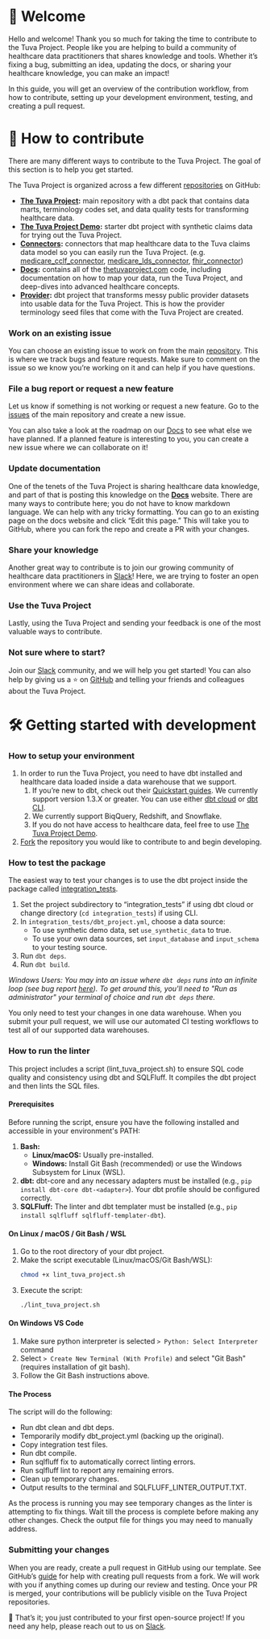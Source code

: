 # 👋 Welcome

Hello and welcome! Thank you so much for taking the time to contribute to the Tuva Project. People like you are helping to build a community of healthcare data practitioners that shares knowledge and tools. Whether it’s fixing a bug, submitting an idea, updating the docs, or sharing your healthcare knowledge, you can make an impact!

In this guide, you will get an overview of the contribution workflow, from how to contribute, setting up your development environment, testing, and creating a pull request.

# 🤝 How to contribute

There are many different ways to contribute to the Tuva Project. The goal of this section is to help you get started.

The Tuva Project is organized across a few different [repositories](https://github.com/orgs/tuva-health/repositories) on GitHub:

- **[The Tuva Project](https://github.com/tuva-health/the_tuva_project):** main repository with a dbt pack that contains data marts, terminology codes set, and data quality tests for transforming healthcare data.
- **[The Tuva Project Demo](https://github.com/tuva-health/the_tuva_project_demo):** starter dbt project with synthetic claims data for trying out the Tuva Project.
- **[Connectors](https://github.com/orgs/tuva-health/repositories?q=connector&type=all&language=&sort=):** connectors that map healthcare data to the Tuva claims data model so you can easily run the Tuva Project. (e.g. [medicare_cclf_connector](https://github.com/tuva-health/medicare_cclf_connector), [medicare_lds_connector](https://github.com/tuva-health/medicare_lds_connector), [fhir_connector](https://github.com/tuva-health/FHIR_connector))
- **[Docs](https://github.com/tuva-health/docs):** contains all of the [thetuvaproject.com](https://thetuvaproject.com/) code, including documentation on how to map your data, run the Tuva Project, and deep-dives into advanced healthcare concepts.
- **[Provider](https://github.com/tuva-health/provider):** dbt project that transforms messy public provider datasets into usable data for the Tuva Project. This is how the provider terminology seed files that come with the Tuva Project are created.

### Work on an existing issue

You can choose an existing issue to work on from the main [repository](https://github.com/tuva-health/the_tuva_project/issues). This is where we track bugs and feature requests. Make sure to comment on the issue so we know you’re working on it and can help if you have questions.

### File a bug report or request a new feature

Let us know if something is not working or request a new feature. Go to the [issues](https://github.com/tuva-health/the_tuva_project/issues) of the main repository and create a new issue.

You can also take a look at the roadmap on our [Docs](https://thetuvaproject.com/) to see what else we have planned. If a planned feature is interesting to you, you can create a new issue where we can collaborate on it!

### Update documentation

One of the tenets of the Tuva Project is sharing healthcare data knowledge, and part of that is posting this knowledge on the **[Docs](https://github.com/tuva-health/docs)** website. There are many ways to contribute here; you do not have to know markdown language. We can help with any tricky formatting. You can go to an existing page on the docs website and click “Edit this page.” This will take you to GitHub, where you can fork the repo and create a PR with your changes.

### Share your knowledge

Another great way to contribute is to join our growing community of healthcare data practitioners in [Slack](https://join.slack.com/t/thetuvaproject/shared_invite/zt-35lhyb3as-moCo~~7A3el1oG1vSyIPHQ)! Here, we are trying to foster an open environment where we can share ideas and collaborate.

### Use the Tuva Project

Lastly, using the Tuva Project and sending your feedback is one of the most valuable ways to contribute. 

### Not sure where to start?

Join our [Slack](https://join.slack.com/t/thetuvaproject/shared_invite/zt-16iz61187-G522Mc2WGA2mHF57e0il0Q) community, and we will help you get started! You can also help by giving us a  ⭐ on [GitHub](https://github.com/tuva-health/the_tuva_project) and telling your friends and colleagues about the Tuva Project.

# 🛠️ Getting started with development

### How to setup your environment

1. In order to run the Tuva Project, you need to have dbt installed and healthcare data loaded inside a data warehouse that we support.
    1. If you’re new to dbt, check out their [Quickstart guides](https://docs.getdbt.com/quickstarts). We currently support version 1.3.X or greater. You can use either [dbt cloud](https://cloud.getdbt.com/) or [dbt CLI](https://docs.getdbt.com/dbt-cli/cli-overview).
    2. We currently support BiqQuery, Redshift, and Snowflake.
    3. If you do not have access to healthcare data, feel free to use [The Tuva Project Demo](https://github.com/tuva-health/the_tuva_project_demo).
2. [Fork](https://github.com/tuva-health/the_tuva_project/fork) the repository you would like to contribute to and begin developing.

### How to test the package

The easiest way to test your changes is to use the dbt project inside the package called [integration_tests](https://github.com/tuva-health/the_tuva_project/tree/main/integration_tests).

1. Set the project subdirectory to “integration_tests” if using dbt cloud or change directory (`cd integration_tests`) if using CLI.
2. In `integration_tests/dbt_project.yml`, choose a data source:
   - To use synthetic demo data, set `use_synthetic_data` to true.
   - To use your own data sources, set `input_database` and `input_schema` to your testing source.
4. Run `dbt deps`.
5. Run `dbt build`.

_Windows Users: You may into an issue where `dbt deps` runs into an infinite loop (see bug report [here](https://github.com/dbt-labs/dbt-core/issues/9719)). To get around this, you'll need to "Run as administrator" your terminal of choice and run `dbt deps` there._

You only need to test your changes in one data warehouse. When you submit your pull request, we will use our automated CI testing workflows to test all of our supported data warehouses.

### How to run the linter
This project includes a script (lint_tuva_project.sh) to ensure SQL code quality and consistency using dbt and SQLFluff.
It compiles the dbt project and then lints the SQL files.

#### Prerequisites

Before running the script, ensure you have the following installed and accessible in your environment's PATH:
1. **Bash:**
   * **Linux/macOS:** Usually pre-installed.
   * **Windows:** Install Git Bash (recommended) or use the Windows Subsystem for Linux (WSL).
2. **dbt:** dbt-core and any necessary adapters must be installed (e.g., `pip install dbt-core dbt-<adapter>`). Your dbt profile should be configured correctly.
3. **SQLFluff:** The linter and dbt templater must be installed (e.g., `pip install sqlfluff sqlfluff-templater-dbt`).

#### On Linux / macOS / Git Bash / WSL
1. Go to the root directory of your dbt project.
2. Make the script executable (Linux/macOS/Git Bash/WSL):
   ```bash
   chmod +x lint_tuva_project.sh
   ```
3. Execute the script:
    ```bash
    ./lint_tuva_project.sh
    ```

#### On Windows VS Code
1. Make sure python interpreter is selected `> Python: Select Interpreter` command
2. Select `> Create New Terminal (With Profile)` and select "Git Bash" (requires installation of git bash).
3. Follow the Git Bash instructions above.

#### The Process
The script will do the following:
* Run dbt clean and dbt deps.
* Temporarily modify dbt_project.yml (backing up the original).
* Copy integration test files.
* Run dbt compile.
* Run sqlfluff fix to automatically correct linting errors.
* Run sqlfluff lint to report any remaining errors.
* Clean up temporary changes.
* Output results to the terminal and SQLFLUFF_LINTER_OUTPUT.TXT.

As the process is running you may see temporary changes as the linter is attempting to fix things. Wait till the process is complete before making any other changes. Check the output file for things you may need to manually address.

### Submitting your changes

When you are ready, create a pull request in GitHub using our template. See GitHub’s [guide](https://docs.github.com/en/pull-requests/collaborating-with-pull-requests/proposing-changes-to-your-work-with-pull-requests/creating-a-pull-request-from-a-fork) for help with creating pull requests from a fork. We will work with you if anything comes up during our review and testing. Once your PR is merged, your contributions will be publicly visible on the Tuva Project repositories.

👏 That’s it; you just contributed to your first open-source project! If you need any help, please reach out to us on [Slack](https://join.slack.com/t/thetuvaproject/shared_invite/zt-16iz61187-G522Mc2WGA2mHF57e0il0Q).
